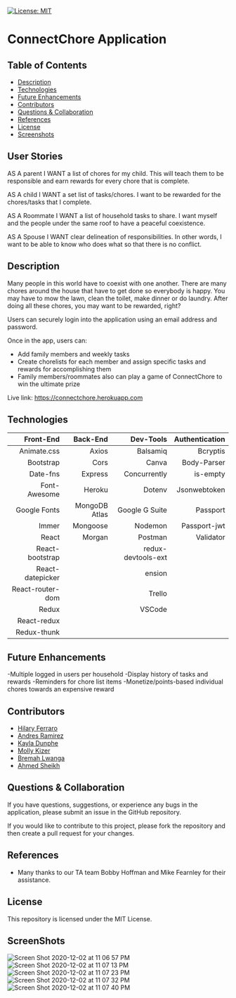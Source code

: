 
[![License: MIT](https://img.shields.io/badge/License-MIT-yellow.svg)](https://opensource.org/licenses/MIT)

# ConnectChore Application
## Table of Contents
* [Description](#description)
* [Technologies](#technologies)
* [Future Enhancements](#future-enhancements)
* [Contributors](#contributors)
* [Questions & Collaboration](#questions-&-collaboration)
* [References](#references)
* [License](#license)
* [Screenshots](#screenshots)

## User Stories

AS A parent 
I WANT a list of chores for my child. This will teach them to be responsible and earn rewards for every chore that is complete.

AS A child
I WANT a set list of tasks/chores. I want to be rewarded for the chores/tasks that I complete.

AS A Roommate
I WANT a list of household tasks to share. I want myself and the people under the same roof to have a peaceful coexistence.

AS A Spouse
I WANT clear delineation of responsibilities. In other words, I want to be able to know who does what so that there is no conflict.



## Description
Many people in this world have to coexist with one another. There are many chores around the house that have to get done so everybody is happy. You may have to mow the lawn, clean the toilet, make dinner or do laundry. After doing all these chores, you may want to be rewarded, right? 

Users can securely login into the application using an email address and password.

Once in the app, users can:
- Add family members and weekly tasks
- Create chorelists for each member and assign specific tasks and rewards for accomplishing them
- Family members/roommates also can play a game of ConnectChore to win the ultimate prize

Live link: https://connectchore.herokuapp.com

## Technologies

|        Front-End |      Back-End |          Dev-Tools | Authentication |
|-----------------:|--------------:|-------------------:|---------------:|
|      Animate.css |         Axios |           Balsamiq |       Bcryptis |
|        Bootstrap |          Cors |              Canva |    Body-Parser |
|         Date-fns |       Express |       Concurrently |       is-empty |
| Font-Awesome     | Heroku        | Dotenv             | Jsonwebtoken   |
| Google Fonts     | MongoDB Atlas | Google G Suite     | Passport       |
| Immer            | Mongoose      | Nodemon            | Passport-jwt   |
| React            | Morgan        | Postman            | Validator      |
| React-bootstrap  |               | redux-devtools-ext |                |
| React-datepicker |               | ension             |                |
| React-router-dom |               | Trello             |                |
| Redux            |               | VSCode             |                |
| React-redux      |               |                    |                |
| Redux-thunk      |               |                    |                |

## Future Enhancements
-Multiple logged in users per household
-Display history of tasks and rewards
-Reminders for chore list items
-Monetize/points-based individual chores towards an expensive reward

## Contributors

- [Hilary Ferraro](https://github.com/hilbug)
- [Andres Ramirez](https://github.com/ARam2142)
- [Kayla Dunphe](https://github.com/kdunphe)
- [Molly Kizer](https://github.com/LivesInRoom29)
- [Bremah Lwanga](https://github.com/Bremah-mvp)
- [Ahmed Sheikh](https://github.com/ASheikh-io)

## Questions & Collaboration
If you have questions, suggestions, or experience any bugs in the application, please submit an issue in the GitHub repository. 

If you would like to contribute to this project, please fork the repository and then create a pull request for your changes.

## References
- Many thanks to our TA team Bobby Hoffman and Mike Fearnley for their assistance.

## License

This repository is licensed under the MIT License.

## ScreenShots

![Screen Shot 2020-12-02 at 11 06 57 PM](https://user-images.githubusercontent.com/65634748/100963123-b4cd9000-34f3-11eb-909d-537a1e852675.png)
![Screen Shot 2020-12-02 at 11 07 13 PM](https://user-images.githubusercontent.com/65634748/100963124-b5febd00-34f3-11eb-91ad-4b82670ce8a1.png)
![Screen Shot 2020-12-02 at 11 07 23 PM](https://user-images.githubusercontent.com/65634748/100963126-b5febd00-34f3-11eb-95de-992f26ae64c7.png)
![Screen Shot 2020-12-02 at 11 07 32 PM](https://user-images.githubusercontent.com/65634748/100963127-b5febd00-34f3-11eb-95d8-40eb04f14859.png)
![Screen Shot 2020-12-02 at 11 07 40 PM](https://user-images.githubusercontent.com/65634748/100963128-b6975380-34f3-11eb-8159-827acef093ce.png)